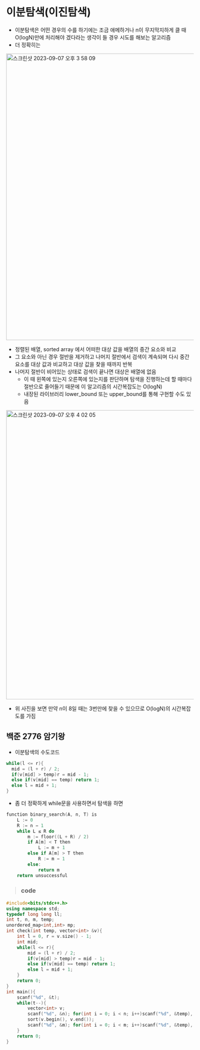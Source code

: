 # 이분탐색(이진탐색)
- 이분탐색은 어떤 경우의 수를 하기에는 조금 애메하거나 n이 무지막지하게 클 때 O(logN)만에 처리해야 겠다라는 생각이 들 경우 시도를 해보는 알고리즘
- 더 정확히는
<img width="769" alt="스크린샷 2023-09-07 오후 3 58 09" src="https://github.com/ajhwan/Algorithm_study/assets/129160008/3e1c74ca-c7d3-4acb-a783-2a11ba91c07b">

- 정렬된 배열, sorted array 에서 어떠한 대상 값을 배열의 중간 요소와 비교
- 그 요소와 아닌 경우 절반을 제거하고 나머지 절반에서 검색이 계속되며 다시 중간 요소를 대상 값과 비교하고 대상 값을 찾을 때까지 반복
- 나머지 절반이 비어있는 상태로 검색이 끝나면 대상은 배열에 없음
  - 이 때 왼쪽에 있는지 오른쪽에 있는지를 판단하며 탐색을 진행하는데 할 때마다 절반으로 줄어들기 때문에 이 알고리즘의 시간복잡도는 O(logN)
  - 내장된 라이브러리 lower_bound 또는 upper_bound를 통해 구현할 수도 있음

<img width="776" alt="스크린샷 2023-09-07 오후 4 02 05" src="https://github.com/ajhwan/Algorithm_study/assets/129160008/c57ac9fb-8071-4abe-9529-742b9c4ff7e9">

- 위 사진을 보면 만약 n이 8일 때는 3번만에 찾을 수 있으므로 O(logN)의 시간복잡도를 가짐

## 백준 2776 암기왕
- 이분탐색의 수도코드
```cpp
while(l <= r){
  mid = (l + r) / 2; 
  if(v[mid] > temp)r = mid - 1; 
  else if(v[mid] == temp) return 1;
  else l = mid + 1; 
}
```
- 좀 더 정확하게 while문을 사용하면서 탐색을 하면
```cpp
function binary_search(A, n, T) is
    L := 0
    R := n − 1
    while L ≤ R do
        m := floor((L + R) / 2)
        if A[m] < T then
            L := m + 1
        else if A[m] > T then
            R := m − 1
        else:
            return m
    return unsuccessful
```

> ### code
```cpp
#include<bits/stdc++.h> 
using namespace std;  
typedef long long ll;   
int t, n, m, temp;
unordered_map<int,int> mp;
int check(int temp, vector<int> &v){
	int l = 0, r = v.size() - 1; 
	int mid; 
	while(l <= r){
		mid = (l + r) / 2; 
		if(v[mid] > temp)r = mid - 1; 
		else if(v[mid] == temp) return 1;
		else l = mid + 1; 
	}
	return 0; 
}
int main(){
	scanf("%d", &t); 
	while(t--){
		vector<int> v; 
		scanf("%d", &n); for(int i = 0; i < n; i++)scanf("%d", &temp), v.push_back(temp);
		sort(v.begin(), v.end());
		scanf("%d", &m); for(int i = 0; i < m; i++)scanf("%d", &temp), cout << check(temp, v) << "\n";
	} 
    return 0;
}
```
